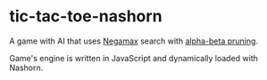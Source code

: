 # tic-tac-toe-nashorn

A game with AI that uses [Negamax](http://en.wikipedia.org/wiki/Negamax) search
 with [alpha-beta pruning](http://en.wikipedia.org/wiki/Alpha-beta_pruning).
 
Game's engine is written in JavaScript and dynamically loaded with Nashorn. 
